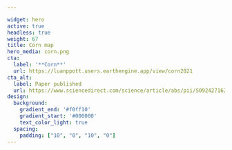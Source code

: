 ```yaml
---

widget: hero
active: true
headless: true
weight: 67
title: Corn map
hero_media: corn.png
cta:
  label: '**Corn**'
  url: https://luanppott.users.earthengine.app/view/corn2021
cta_alt:
  label: Paper published
  url: https://www.sciencedirect.com/science/article/abs/pii/S0924271621001167
design:
  background:
    gradient_end: '#f0ff10'
    gradient_start: '#000000'
    text_color_light: true
  spacing:
    padding: ["10", "0", "10", "0"]
---
```


